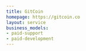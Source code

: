 ```yaml
---
title: GitCoin
homepage: https://gitcoin.co
layout: service
business_models:
- paid-support
- paid-development
---
```


<!-- TODO -->
